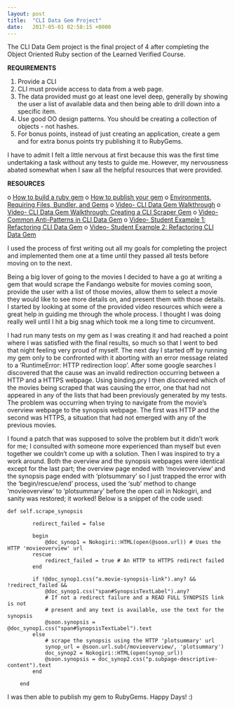 ```yaml
---
layout: post
title:  "CLI Data Gem Project"
date:   2017-05-01 02:58:15 +0000
---
```



The CLI Data Gem project is the final project of 4 after completing the Object Oriented Ruby section of the Learned Verified Course.

**REQUIREMENTS**

1.	Provide a CLI
2.	CLI must provide access to data from a web page.
3.	The data provided must go at least one level deep, generally by showing the user a list of available data and then being able to drill down into a specific item.
4.	Use good OO design patterns. You should be creating a collection of objects - not hashes.
5.	For bonus points, instead of just creating an application, create a gem and for extra bonus points try publishing it to              RubyGems.

I have to admit I felt a little nervous at first because this was the first time undertaking a task without any tests to guide me. However, my nervousness abated somewhat when I saw all the helpful resources that were provided.

**RESOURCES**

o	[How to build a ruby gem](http://guides.rubygems.org/make-your-own-gem/)
o	[How to publish your gem](http://guides.rubygems.org/publishing/)
o	[Environments, Requiring Files, Bundler, and Gems](https://www.youtube.com/watch?v=XBgZLm-sdl8)
o	[Video- CLI Data Gem Walkthrough](https://www.youtube.com/watch?v=_lDExWIhYKI)
o	[Video- CLI Data Gem Walkthrough: Creating a CLI Scraper Gem](https://www.youtube.com/watch?v=Y5X6NRQi0bU)
o	[Video- Common Anti-Patterns in CLI Data Gem](https://www.youtube.com/watch?v=cbMa87oWv08)
o	[Video- Student Example 1: Refactoring CLI Data Gem](https://www.youtube.com/watch?v=JEL_PXr74qQ)
o	[Video- Student Example 2: Refactoring CLI Data Gem](https://www.youtube.com/watch?v=Lt0oyHiKWIw)

I used the process of first writing out all my goals for completing the project and implemented them one at a time until they passed all tests before moving on to the next.  

Being a big lover of going to the movies I decided to have a go at writing a gem that would scrape the Fandango website for movies coming soon, provide the user with a list of those movies, allow them to select a movie they would like to see more details on, and present them with those details. I started by looking at some of the provided video resources which were a great help in guiding me through the whole process. I thought I was doing really well until I hit a big snag which took me a long time to circumvent.

I had run many tests on my gem as I was creating it and had reached a point where I was satisfied with the final results, so much so that I went to bed that night feeling very proud of myself. The next day I started off by running my gem only to be confronted with it aborting with an error message related to a ‘RuntimeError: HTTP redirection loop’. After some google searches I discovered that the cause was an invalid redirection occurring between a HTTP and a HTTPS webpage. Using binding.pry I then discovered which of the movies being scraped that was causing the error, one that had not appeared in any of the lists that had been previously generated by my tests. The problem was occurring when trying to navigate from the movie’s overview webpage to the synopsis webpage. The first was HTTP and the second was HTTPS, a situation that had not emerged with any of the previous movies.
 
I found a patch that was supposed to solve the problem but it didn’t work for me; I consulted with someone more experienced than myself but even together we couldn’t come up with a solution. Then I was inspired to try a work around. Both the overview and the synopsis webpages were identical except for the last part; the overview page ended with ‘movieoverview‘ and the synopsis page ended with ‘plotsummary’ so I just trapped the error with the ‘begin/rescue/end’ process, used the ‘sub’ method to change ‘movieoverview‘  to ‘plotsummary’ before the open call in Nokogiri, and sanity was restored; it worked! Below is a snippet of the code used:

```
def self.scrape_synopsis

		redirect_failed = false

		begin
			@doc_synop1 = Nokogiri::HTML(open(@soon.url)) # Uses the HTTP 'movieoverview' url
		rescue
			redirect_failed = true # An HTTP to HTTPS redirect failed
		end
		
		if !@doc_synop1.css("a.movie-synopsis-link").any? && !redirect_failed &&
			@doc_synop1.css("span#SynopsisTextLabel").any?
			# If not a redirect failure and a READ FULL SYNOPSIS link is not
			# present and any text is available, use the text for the synopsis
			@soon.synopsis = @doc_synop1.css("span#SynopsisTextLabel").text
		else
			# scrape the synopsis using the HTTP 'plotsummary' url
			synop_url = @soon.url.sub(/movieoverview/, 'plotsummary')
			doc_synop2 = Nokogiri::HTML(open(synop_url))
			@soon.synopsis = doc_synop2.css("p.subpage-descriptive-content").text
		end

	end
```

I was then able to publish my gem to RubyGems. Happy Days! :)

